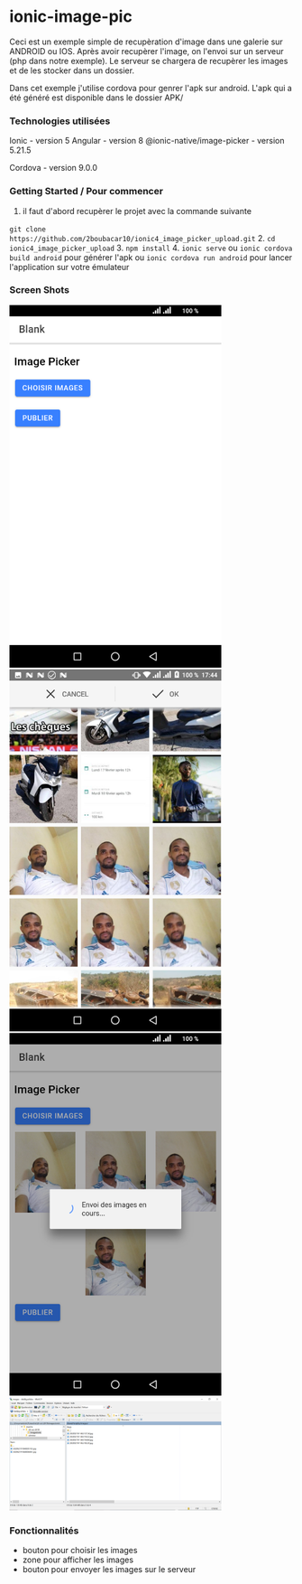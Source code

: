 # ionic-image-pic
Ceci est un exemple simple de recupèration d'image dans une galerie sur ANDROID ou IOS. Après avoir recupèrer l'image, on l'envoi sur un serveur (php dans notre exemple). Le serveur se chargera de recupèrer les images et de les stocker dans un dossier.

Dans cet exemple j'utilise cordova pour genrer l'apk sur android. L'apk qui a été généré est disponible dans le dossier APK/


### Technologies utilisées 
Ionic - version 5
Angular - version 8
@ionic-native/image-picker - version 5.21.5

Cordova - version 9.0.0



### Getting Started / Pour commencer

1. il faut d'abord recupèrer le projet avec la commande suivante

`git clone https://github.com/2boubacar10/ionic4_image_picker_upload.git`
2. `cd ionic4_image_picker_upload`
3. `npm install`
4. `ionic serve` ou `ionic cordova build android` pour générer l'apk ou `ionic cordova run android` pour lancer l'application sur votre émulateur


### Screen Shots

<img src="screenshots/1.png" alt="accueil application" width="376">
<img src="screenshots/2.png" alt="choix des images" width="376">
<img src="screenshots/3.png" alt="chargement des images" width="376">
<img src="screenshots/4.png" alt="images chargées sur le serveur" width="376">


### Fonctionnalités

- bouton pour choisir les images
- zone pour afficher les images
- bouton pour envoyer les images sur le serveur